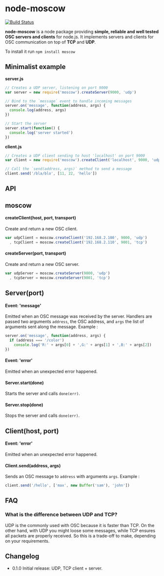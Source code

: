 node-moscow
=============

[![Build Status](https://travis-ci.org/sebpiq/node-moscow.svg?branch=master)](https://travis-ci.org/sebpiq/node-moscow)

**node-moscow** is a node package providing **simple, reliable and well tested OSC servers and clients** for node.js. It implements servers and clients for OSC communication on top of **TCP** and **UDP**.

To install it run `npm install moscow`


Minimalist example
--------------------

**server.js**

```javascript
// Creates a UDP server, listening on port 9000
var server = new require('moscow').createServer(9000, 'udp')

// Bind to the `message` event to handle incoming messages 
server.on('message', function(address, args) {
  console.log(address, args)
})

// Start the server
server.start(function() {
  console.log('server started')
})
```

**client.js**

```javascript
// Creates a UDP client sending to host 'localhost' on port 9000
var client = new require('moscow').createClient('localhost', 9000, 'udp')

// Call the `send(address, args)` method to send a message
client.send('/bla/blo', [11, 22, 'hello'])
```

API
------

## moscow

#### createClient(host, port, transport)

Create and return a new OSC client.

```javascript
var udpClient = moscow.createClient('192.168.2.100', 9000, 'udp')
  , tcpClient = moscow.createClient('192.168.2.110', 9001, 'tcp')
```


#### createServer(port, transport)

Create and return a new OSC server.

```javascript
var udpServer = moscow.createServer(9000, 'udp')
  , tcpServer = moscow.createServer(9001, 'tcp')
```


## Server(port)

#### Event: 'message'

Emitted when an OSC message was received by the server. Handlers are passed two arguments `address`, the OSC address, and `args` the list of arguments sent along the message. Example :

```javascript
server.on('message', function(address, args) {
  if (address === '/color')
    console.log('R:' + args[0] + ',G:' + args[1] + ',B:' + args[2])
})

``` 

#### Event: 'error'

Emitted when an unexpected error happened.


#### Server.start(done)

Starts the server and calls `done(err)`.


#### Server.stop(done)

Stops the server and calls `done(err)`.


## Client(host, port)

#### Event: 'error'

Emitted when an unexpected error happened.

#### Client.send(address, args)

Sends an OSC message to `address` with arguments `args`. Example : 

```javascript
client.send('/hello', ['max', new Buffer('sam'), 'john'])
```


FAQ
-------

### What is the difference between UDP and TCP?

UDP is the commonly used with OSC because it is faster than TCP. On the other hand, with UDP you might loose some messages, while TCP ensures all packets are properly received. So this is a trade-off to make, depending on your requirements.


Changelog
-----------

- 0.1.0 Initial release: UDP, TCP client + server.